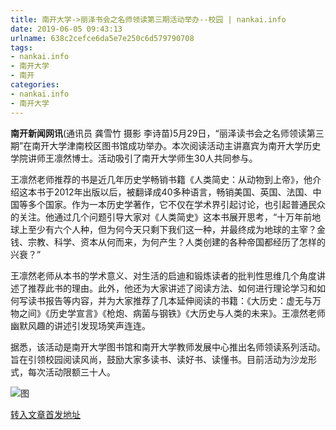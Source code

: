 ```yaml
---
title: 南开大学->丽泽书会之名师领读第三期活动举办--校园 | nankai.info
date: 2019-06-05 09:43:13
urlname: 638c2cefce6da5e7e250c6d579790708
tags: 
- nankai.info
- 南开大学
- 南开
categories:
- nankai.info
- 南开大学
---
```



**南开新闻网讯**(通讯员 龚雪竹 摄影 李诗苗)5月29日，“丽泽读书会之名师领读第三期”在南开大学津南校区图书馆成功举办。本次阅读活动主讲嘉宾为南开大学历史学院讲师王凛然博士。活动吸引了南开大学师生30人共同参与。

王凛然老师推荐的书是近几年历史学畅销书籍《人类简史：从动物到上帝》，他介绍这本书于2012年出版以后，被翻译成40多种语言，畅销美国、英国、法国、中国等多个国家。作为一本历史学著作，它不仅在学术界引起讨论，也引起普通民众的关注。他通过几个问题引导大家对《人类简史》这本书展开思考，“十万年前地球上至少有六个人种，但为何今天只剩下我们这一种，并最终成为地球的主宰？金钱、宗教、科学、资本从何而来，为何产生？人类创建的各种帝国都经历了怎样的兴衰？”

王凛然老师从本书的学术意义、对生活的启迪和锻炼读者的批判性思维几个角度讲述了推荐此书的理由。此外，他还为大家讲述了阅读方法、如何进行理论学习和如何写读书报告等内容，并为大家推荐了几本延伸阅读的书籍：《大历史：虚无与万物之间》《历史学宣言》《枪炮、病菌与钢铁》《大历史与人类的未来》。王凛然老师幽默风趣的讲述引发现场笑声连连。

据悉，该活动是南开大学图书馆和南开大学教师发展中心推出名师领读系列活动。旨在引领校园阅读风尚，鼓励大家多读书、读好书、读懂书。目前活动为沙龙形式，每次活动限额三十人。



![图](http://news.nankai.edu.cn/pic/0/00/35/81/358144_762193.jpg)

[转入文章首发地址](http://news.nankai.edu.cn/qqxy/system/2019/06/05/000455694.shtml)